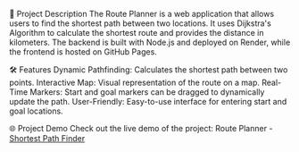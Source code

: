 🚀 Project Description
    The Route Planner is a web application that allows users to find the shortest path between two locations. 
    It uses Dijkstra's Algorithm to calculate the shortest route and provides the distance in kilometers. 
    The backend is built with Node.js and deployed on Render, while the frontend is hosted on GitHub Pages.
    
🛠️ Features
    Dynamic Pathfinding: Calculates the shortest path between two points.
    Interactive Map: Visual representation of the route on a map.
    Real-Time Markers: Start and goal markers can be dragged to dynamically update the path.
    User-Friendly: Easy-to-use interface for entering start and goal locations.

🌐 Project Demo
    Check out the live demo of the project: Route Planner - [Shortest Path Finder](https://sridhar311.github.io/route-planner-frontend/)
